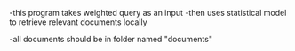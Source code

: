 -this program takes weighted query as an input
-then uses statistical model to retrieve relevant documents locally

-all documents should be in folder named "documents"

